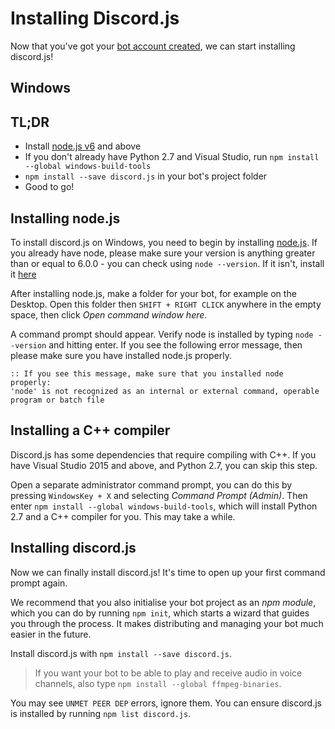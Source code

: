 # Installing Discord.js

Now that you've got your [bot account created](./creating-a-bot-account.html), we can start installing discord.js!

## Windows

## TL;DR
* Install [node.js v6](https://nodejs.org/en/) and above
* If you don't already have Python 2.7 and Visual Studio, run `npm install --global windows-build-tools`
* `npm install --save discord.js` in your bot's project folder
* Good to go!

## Installing node.js
To install discord.js on Windows, you need to begin by installing [node.js](https://nodejs.org/en/). If you already have
node, please make sure your version is anything greater than or equal to 6.0.0 - you can check using `node --version`. If
it isn't, install it [here](https://nodejs.org/en/)

After installing node.js, make a folder for your bot, for example on the Desktop. Open this folder then `SHIFT + RIGHT CLICK`
anywhere in the empty space, then click _Open command window here_.

A command prompt should appear. Verify node is installed by typing `node --version` and hitting enter. If you see the following error message, then please
make sure you have installed node.js properly.

```
:: If you see this message, make sure that you installed node properly:
'node' is not recognized as an internal or external command, operable program or batch file
```

## Installing a C++ compiler

Discord.js has some dependencies that require compiling with C++. If you have Visual Studio 2015 and above,
and Python 2.7, you can skip this step.

Open a separate administrator command prompt, you can do this by pressing `WindowsKey + X` and selecting _Command
Prompt (Admin)_. Then enter `npm install --global windows-build-tools`, which will install Python 2.7 and a C++
compiler for you. This may take a while.

## Installing discord.js

Now we can finally install discord.js! It's time to open up your first command prompt again.

We recommend that you also initialise your bot project as an _npm module_, which you can do by running `npm init`,
which starts a wizard that guides you through the process. It makes distributing and managing your bot much easier
in the future.

Install discord.js with `npm install --save discord.js`.

> If you want your bot to be able to play and receive audio in voice channels, also type
`npm install --global ffmpeg-binaries`.

You may see `UNMET PEER DEP` errors, ignore them. You can ensure discord.js is installed by running `npm list discord.js`.